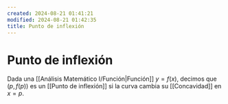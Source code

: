 ```yaml
---
created: 2024-08-21 01:41:21
modified: 2024-08-21 01:42:35
title: Punto de inflexión
---
```


# Punto de inflexión

Dada una [[Análisis Matemático I/Función|Función]] $y = f(x)$, decimos que $(p, f(p))$ es un [[Punto de inflexión]] si la curva cambia su [[Concavidad]] en $x = p$.
